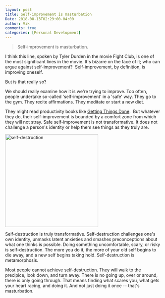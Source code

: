 ```yaml
---
layout: post
title: Self-improvement is masturbation
Date: 2018-08-13T02:29:00-04:00
author: Vik
comments: true
categories: [Personal Development]
---
```


>Self-improvement is masturbation.

I think this line, spoken by Tyler Durden in the movie Fight Club, is one of the most significant lines in the movie.  It's bizarre on the face of it; who can argue against self-improvement?  Self-improvement, by definition, is improving oneself.

But is that really so?

We should really examine how it is we're trying to improve.  Too often, people undertake so-called 'self-improvement' in a 'safe' way.  They go to the gym.  They recite affirmations.  They meditate or start a new diet.

They might read productivity books like <a title="Getting Things Done" href="http://www.amazon.com/gp/product/0142000280/">Getting Things Done</a>.  But whatever they do, their self-improvement is bounded by a comfort zone from which they will not stray. Safe self-improvement is not transformative.  It does not challenge a person's identity or help them see things as they truly are.

<div class="centered-image">
<img src="https://fulcircles.files.wordpress.com/2015/02/self-destruction.jpg?w=300" alt="self-destruction" width="300" height="300" />
</div>

Self-destruction is truly transformative.  Self-destruction challenges one's own identity, unmasks latent anxieties and smashes preconceptions about what one thinks is possible.  Doing something uncomfortable, scary, or risky is self-destruction.  The more you do it, the more of your old self begins to die away, and a new self begins taking hold.  Self-destruction is metamorphosis.

Most people cannot achieve self-destruction.  They will walk to the precipice, look down, and turn away.  There is no going up, over or around, there is only going through.  That means finding what scares you, what gets your heart racing, and doing it.  And not just doing it once -- that's masturbation.
